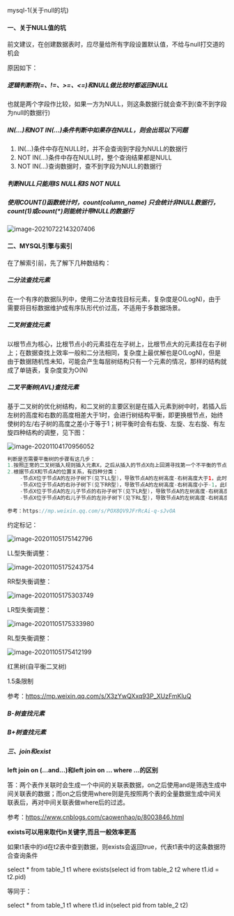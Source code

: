 mysql-1(关于null的坑)

#### 一、关于NULL值的坑

前文建议，在创建数据表时，应尽量给所有字段设置默认值，不给与null打交道的机会

原因如下：

##### 逻辑判断符(=、!=、>=、<=)和NULL做比较时都返回NULL

也就是两个字段作比较，如果一方为NULL，则这条数据行就会查不到(查不到字段为null的数据行)

##### IN(...)和NOT IN(...)条件判断中如果存在NULL，则会出现以下问题

1. IN(...)条件中存在NULL时，并不会查询到字段为NULL的数据行
2. NOT IN(...)条件中存在NULL时，整个查询结果都是NULL
3. NOT IN(...)查询数据时，查不到字段为NULL的数据行

##### 判断NULL只能用IS NULL和IS NOT NULL

##### 使用COUNT()函数统计时，count(column_name) 只会统计非NULL数据行，count(1)或count(*)则能统计带NULL的数据行

![image-20210722143207406](https://alex-img-1253982387.cos.ap-nanjing.myqcloud.com/Typora/20210722143207.png)

#### 二、MYSQL引擎与索引

在了解索引前，先了解下几种数结构：

##### 二分法查找元素

在一个有序的数据队列中，使用二分法查找目标元素，复杂度是O(LogN)，由于需要将目标数据维护成有序队形代价过高，不适用于多数据场景。

##### 二叉树查找元素

以根节点为核心，比根节点小的元素挂在左子树上，比根节点大的元素挂在右子树上；在数据查找上效率一般和二分法相同，复杂度上最优解也是O(LogN)，但是由于数据随机性未知，可能会产生每层树结构只有一个元素的情况，那样的结构就成了单链表，复杂度变为O(N)

##### 二叉平衡树(AVL)查找元素

基于二叉树的优化树结构，和二叉树的主要区别是在插入元素到树中时，若插入后左树的高度和右数的高度相差大于1时，会进行树结构平衡，即更换根节点，始终使树的左/右子树的高度之差小于等于1；树平衡时会有右旋、左旋、左右旋、有左旋四种结构的调整，见下图：

![image-20201104170956052](https://alex-img-1253982387.cos.ap-nanjing.myqcloud.com/Typora/20201104171004.png)

```java
判断是否需要平衡树的步骤有这几步：
1.按照正常的二叉树插入规则插入元素X，之后从插入的节点X向上回溯寻找第一个不平衡的节点A，我们把节点X到节点A之间的路径上的A的子节点称为节点B，A节点的孙子节点称为节点C
2.根据节点X和节点A的位置关系，有四种分类：
    -节点X位于节点A的左孙子树下(见下LL型)，导致节点A的左树高度-右树高度大于1，此时需要对节点A之下(包括节点A)的所有节点进行右旋操作，使树重新平衡
    -节点X位于节点A的右孙子树下(见下RR型)，导致节点A的左树高度-右树高度小于-1，此时需要对节点A之下(包括节点A)的所有节点进行左旋操作，使树重新平衡
    -节点X位于节点A的左儿子节点的右孙子树下(见下LR型)，导致节点A的左树高度-右树高度大于1，此时需要先对节点A之下的所有节点进行左旋，将不平衡类型从LR型变为LL型，之后再对节点A之下(包括节点A)的所有节点进行右旋操作，使树重新平衡
    -节点X位于节点A的右儿子节点的左孙子树下(见下RL型)，导致节点A的左树高度-右树高度小于-1，此时需要先对节点A之下的所有节点进行右旋，将不平衡类型从RL型变为RR型，之后再对节点A之下(包括节点A)的所有节点进行左旋操作，使树重新平衡    
    
参考：https://mp.weixin.qq.com/s/POX8QV9JFrRcAi-q-sJvOA    
```

约定标记：

![image-20201105175142796](https://alex-img-1253982387.cos.ap-nanjing.myqcloud.com/Typora/20201105175151.png)

LL型失衡调整：

![image-20201105175243754](https://alex-img-1253982387.cos.ap-nanjing.myqcloud.com/Typora/20201105175243.png)

RR型失衡调整：

![image-20201105175303749](https://alex-img-1253982387.cos.ap-nanjing.myqcloud.com/Typora/20201105175303.png)

LR型失衡调整：

![image-20201105175333980](https://alex-img-1253982387.cos.ap-nanjing.myqcloud.com/Typora/20201105175334.png)

RL型失衡调整：

![image-20201105175412199](https://alex-img-1253982387.cos.ap-nanjing.myqcloud.com/Typora/20201105175412.png)

红黑树(自平衡二叉树)

1.5条限制



参考：https://mp.weixin.qq.com/s/X3zYwQXxq93P_XUzFmKluQ

##### B-树查找元素



##### B+树查找元素

##### 三、join和exist

**left join on (...and...)和left join on ... where ...的区别**

答：两个表作关联时会生成一个中间的关联表数据，on之后使用and是筛选生成中间关联表的数据；而on之后使用where则是先按照两个表的全量数据生成中间关联表后，再对中间关联表做where后的过滤。

参考：https://www.cnblogs.com/caowenhao/p/8003846.html

**exists可以用来取代in关键字,而且一般效率更高**

如果t1表中的id在t2表中查到数据，则exists会返回true，代表t1表中的这条数据符合查询条件

select * from table_1 t1 where exists(select id from table_2 t2 where t1.id = t2.pid)

等同于：

select * from table_1 t1 where t1.id in(select pid from table_2 t2)